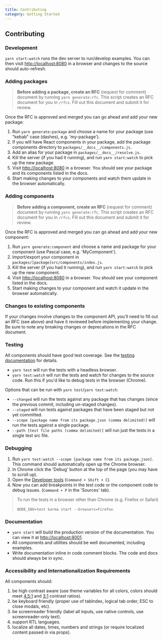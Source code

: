 ```yaml
---
title: Contributing
category: Getting Started
---
```


## Contributing


### Development

`yarn start:watch` runs the dev server to run/develop examples. You can then visit [http://localhost:8080](http://localhost:8080) in a browser and changes to the source should auto-refresh.


### Adding packages

>__Before adding a package, create an RFC__ (request for comment) document by running `yarn generate:rfc`. This script
creates an RFC document for you in `/rfcs`. Fill out this document and submit it for review.

Once the RFC is approved and merged you can go ahead and add your new package:

1. Run `yarn generate:package` and choose a name for your package (use "kebab" case (dashes), e.g. 'my-package').
2. If you will have React components in your package, add the package components directory to `packages/__docs__/components.js`.
3. Add an alias for your package in `packages/__docs__/resolve.js`.
3. Kill the server (if you had it running), and run `yarn start:watch` to pick up the new package.
4. Visit [http://localhost:8080](http://localhost:8080) in a browser. You should see your package and its components listed in the docs.
5. Start making changes to your components and watch them update in the browser automatically.


### Adding components

>__Before adding a component, create an RFC__ (request for comment) document by running `yarn generate:rfc`. This script creates an RFC document for you in `/rfcs`. Fill out this document and submit it for review.

Once the RFC is approved and merged you can go ahead and add your new component:

1. Run `yarn generate:component` and choose a name and package for your component (use Pascal case, e.g. 'MyComponent').
2. Import/export your component in `packages/[package]src/components/index.js`.
3. Kill the server (if you had it running), and run `yarn start:watch` to pick up the new component.
4. Visit [http://localhost:8080](http://localhost:8080) in a browser. You should see your component listed in the docs.
5. Start making changes to your component and watch it update in the browser automatically.

### Changes to existing components

If your changes involve changes to the component API, you'll need to fill out an RFC (see above) and have it reviewed
before implementing your change. Be sure to note any breaking changes or deprecations in the RFC document.


### Testing

All components should have good test coverage. See the [testing documentation](#testing-components) for details.
- `yarn test` will run the tests with a headless browser.
- `yarn test:watch` will run the tests and watch for changes to the source code.
Run this if you'd like to debug tests in the browser (Chrome).

Options that can be run with `yarn test`/`yarn test:watch`:
- `--changed` will run the tests against any package that has changes (since the previous commit, including un-staged changes).
- `--staged` will run tests against packages that have been staged but not yet committed.
- `--scope [package name from its package.json (comma delimited)]` will run the tests against a single package.
- `--path [test file paths (comma delimited)]` will run just the tests in a single test src file.


### Debugging

1. Run `yarn test:watch --scope [package name from its package.json]`. This command should automatically open up the Chrome browser.
2. In Chrome click the 'Debug' button at the top of the page (you may have to scroll up).
3. Open the [Developer tools](https://developers.google.com/web/tools/chrome-devtools/debug/?hl=en) (`Command + Shift + C`).
4. Now you can add breakpoints in the test code or the component code to debug issues. (`Command + P` in the 'Sources' tab).


  > To run the tests in a browser other than Chrome (e.g. Firefox or Safari)
  >
  > `NODE_ENV=test karma start --browsers=Firefox`.


### Documentation

- `yarn start` will build the production version of the documentation. You can view it at [http://localhost:8001](http://localhost:8001).
- All components and utilities should be well documented, including examples.
- Write documentation inline in code comment blocks. The code and docs should
always be in sync.


### Accessibility and Internationalization Requirements

All components should:
1. be high contrast aware (use theme variables for all colors, colors should meet [4.5:1](http://www.w3.org/TR/WCAG20-TECHS/G18.html) and [3:1](http://www.w3.org/TR/WCAG20-TECHS/G183.html) contrast ratios).
2. be keyboard friendly (proper use of tabIndex, logical tab order, ESC to close modals, etc).
3. be screenreader friendly (label all inputs, use native controls, use screenreader-only text).
4. support RTL languages.
5. localize all dates, times, numbers and strings (or require localized content passed in via props).
